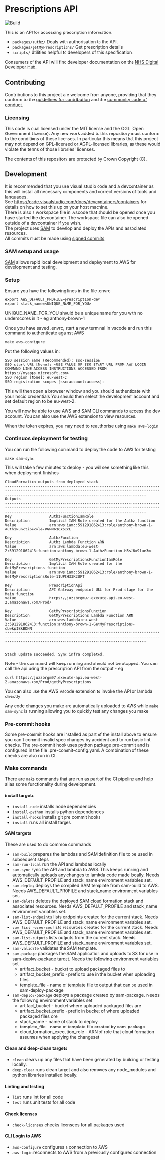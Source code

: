 # Prescriptions API

![Build](https://github.com/NHSDigital/prescriptions-api/workflows/Build/badge.svg?branch=main)

This is an API for accessing prescription information.

- `packages/authz/` Deals with authorisation to the API.
- `packages/getMyPrescriptions/` Get prescription details
- `scripts/` Utilities helpful to developers of this specification.

Consumers of the API will find developer documentation on the [NHS Digital Developer Hub](https://digital.nhs.uk/developer/api-catalogue).

## Contributing

Contributions to this project are welcome from anyone, providing that they conform to the [guidelines for contribution](https://github.com/NHSDigital/prescriptions-api/blob/main/CONTRIBUTING.md) and the [community code of conduct](https://github.com/NHSDigital/prescriptions-api/blob/main/CODE_OF_CONDUCT.md).

### Licensing

This code is dual licensed under the MIT license and the OGL (Open Government License). Any new work added to this repository must conform to the conditions of these licenses. In particular this means that this project may not depend on GPL-licensed or AGPL-licensed libraries, as these would violate the terms of those libraries' licenses.

The contents of this repository are protected by Crown Copyright (C).

## Development

It is recommended that you use visual studio code and a devcontainer as this will install all necessary components and correct versions of tools and languages.  
See https://code.visualstudio.com/docs/devcontainers/containers for details on how to set this up on your host machine.  
There is also a workspace file in .vscode that should be opened once you have started the devcontainer. The workspace file can also be opened outside of a devcontainer if you wish.  
The project uses [SAM](https://aws.amazon.com/serverless/sam/) to develop and deploy the APIs and associated resources.  
All commits must be made using [signed commits](https://docs.github.com/en/authentication/managing-commit-signature-verification/signing-commits)

### SAM setup and usage

[SAM](https://aws.amazon.com/serverless/sam/) allows rapid local development and deployment to AWS for development and testing.

### Setup

Ensure you have the following lines in the file .envrc

```
export AWS_DEFAULT_PROFILE=prescription-dev
export stack_name=<UNIQUE_NAME_FOR_YOU>
```

UNIQUE_NAME_FOR_YOU should be a unique name for you with no underscores in it - eg anthony-brown-1

Once you have saved .envrc, start a new terminal in vscode and run this command to authenticate against AWS

```
make aws-configure
```

Put the following values in:

```
SSO session name (Recommended): sso-session
SSO start URL [None]: <USE VALUE OF SSO START URL FROM AWS LOGIN COMMAND LINE ACCESS INSTRUCTIONS ACCESSED FROM https://myapps.microsoft.com>
SSO region [None]: eu-west-2
SSO registration scopes [sso:account:access]:
```

This will then open a browser window and you should authenticate with your hscic credentials
You should then select the development account and set default region to be eu-west-2.

You will now be able to use AWS and SAM CLI commands to access the dev account. You can also use the AWS extension to view resources.

When the token expires, you may need to reauthorise using `make aws-login`

### Continuos deployment for testing

You can run the following command to deploy the code to AWS for testing

```
make sam-sync
```

This will take a few minutes to deploy - you will see something like this when deployment finishes

```
CloudFormation outputs from deployed stack
------------------------------------------------------------------------------------------------------------------------------------------------------------------------------------------------------------
Outputs
------------------------------------------------------------------------------------------------------------------------------------------------------------------------------------------------------------
Key                 AuthzFunctionIamRole
Description         Implicit IAM Role created for the Authz function
Value               arn:aws:iam::591291862413:role/anthony-brown-1-AuthzFunctionRole-8GNN62CX5ZKL

Key                 AuthzFunction
Description         Authz Lambda Function ARN
Value               arn:aws:lambda:eu-west-2:591291862413:function:anthony-brown-1-AuthzFunction-H5sJ6x9lue3m

Key                 GetMyPrescriptionsFunctionIamRole
Description         Implicit IAM Role created for the GetMyPrescriptions function
Value               arn:aws:iam::591291862413:role/anthony-brown-1-GetMyPrescriptionsRole-11UP8H33K2UPT

Key                 PrescriptionApi
Description         API Gateway endpoint URL for Prod stage for the Main function
Value               https://juzzbrgm97.execute-api.eu-west-2.amazonaws.com/Prod/

Key                 GetMyPrescriptionsFunction
Description         GetMyPrescriptions Lambda Function ARN
Value               arn:aws:lambda:eu-west-2:591291862413:function:anthony-brown-1-GetMyPrescriptions-cLwkpIBkBDNN
------------------------------------------------------------------------------------------------------------------------------------------------------------------------------------------------------------


Stack update succeeded. Sync infra completed.
```

Note - the command will keep running and should not be stopped.
You can call the api using the prescription API from the output - eg

```
curl https://juzzbrgm97.execute-api.eu-west-2.amazonaws.com/Prod/getMyPrescriptions
```

You can also use the AWS vscode extension to invoke the API or lambda directly

Any code changes you make are automatically uploaded to AWS while `make sam-sync` is running allowing you to quickly test any changes you make

### Pre-commit hooks

Some pre-commit hooks are installed as part of the install above to ensure you can't commit invalid spec changes by accident and to run basic lint checks.
The pre-commit hook uses python package pre-commit and is configured in the file .pre-commit-config.yaml.
A combination of these checks are also run in CI.

### Make commands

There are `make` commands that are run as part of the CI pipeline and help alias some functionality during development.

#### install targets

- `install-node` installs node dependencies
- `install-python` installs python dependencies
- `install-hooks` installs git pre commit hooks
- `install` runs all install targes

#### SAM targets

These are used to do common commands

- `sam-build` prepares the lambdas and SAM definition file to be used in subsequent steps
- `sam-run-local` run the API and lambdas locally
- `sam-sync` sync the API and lambda to AWS. This keeps running and automatically uploads any changes to lambda code made locally. Needs AWS_DEFAULT_PROFILE and stack_name environment variables set.
- `sam-deploy` deploys the compiled SAM template from sam-build to AWS. Needs AWS_DEFAULT_PROFILE and stack_name environment variables set.
- `sam-delete` deletes the deployed SAM cloud formation stack and associated resources. Needs AWS_DEFAULT_PROFILE and stack_name environment variables set.
- `sam-list-endpoints` lists endpoints created for the current stack. Needs AWS_DEFAULT_PROFILE and stack_name environment variables set.
- `sam-list-resources` lists resources created for the current stack. Needs AWS_DEFAULT_PROFILE and stack_name environment variables set.
- `sam-list-outputs` lists outputs from the current stack. Needs AWS_DEFAULT_PROFILE and stack_name environment variables set.
- `sam-validate` validates the SAM template.
- `sam-package` packages the SAM application and uploads to S3 for use in sam-deploy-package target. Needs the following environment variables set
  - artifact_bucket - bucket to upload packaged files to
  - artifact_bucket_prefix - prefix to use in the bucket when uploading files
  - template_file - name of template file to output that can be used in sam-deploy-package
- `sam-deploy-package` deploys a package created by sam-package. Needs the following environment variables set
  - artifact_bucket - bucket where uploaded packaged files are
  - artifact_bucket_prefix - prefix in bucket of where uploaded packaged files ore
  - stack_name - name of stack to deploy
  - template_file - name of template file created by sam-package
  - cloud_formation_execution_role - ARN of role that cloud formation assumes when applying the changeset

#### Clean and deep-clean targets

- `clean` clears up any files that have been generated by building or testing locally.
- `deep-clean` runs clean target and also removes any node_modules and python libraries installed locally.

#### Linting and testing

- `lint` runs lint for all code
- `test` runs unit tests for all code

#### Check licenses

- `check-licenses` checks licensces for all packages used

#### CLI Login to AWS

- `aws-configure` configures a connection to AWS
- `aws-login` reconnects to AWS from a previously configured connection
